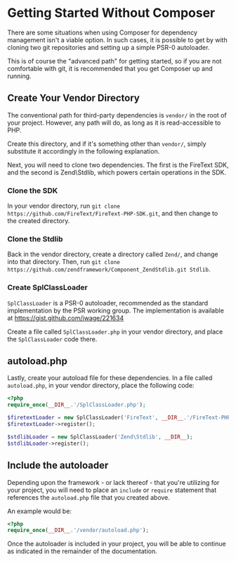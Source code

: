 Getting Started Without Composer
================================

There are some situations when using Composer for dependency management
isn't a viable option. In such cases, it is possible to
get by with cloning two git repositories and setting up a simple
PSR-0 autoloader.

This is of course the "advanced path" for getting started, so if you are
not comfortable with git, it is recommended that you get Composer up and running.

## Create Your Vendor Directory

The conventional path for third-party dependencies is `vendor/` in the
root of your project. However, any path will do, as long as it is
read-accessible to PHP.

Create this directory, and if it's something other than `vendor/`, simply
substitute it accordingly in the following explanation.

Next, you will need to clone two dependencies. The first
is the FireText SDK, and the second is Zend\Stdlib, which powers certain
operations in the SDK.

### Clone the SDK

In your vendor directory, run
`git clone https://github.com/FireText/FireText-PHP-SDK.git`, and then change
to the created directory.

### Clone the Stdlib

Back in the vendor directory, create a directory called `Zend/`, and
change into that directory. Then, run
`git clone https://github.com/zendframework/Component_ZendStdlib.git Stdlib`.

### Create SplClassLoader

`SplClassLoader` is a PSR-0 autoloader, recommended as the standard
implementation by the PSR working group.
The implementation is available at https://gist.github.com/jwage/221634

Create a file called `SplClassLoader.php` in your vendor directory, and
place the `SplClassLoader` code there.

## autoload.php

Lastly, create your autoload file for these dependencies. In a file called
`autoload.php`, in your vendor directory, place the following code:

```php
<?php
require_once(__DIR__.'/SplClassLoader.php');

$firetextLoader = new SplClassLoader('FireText', __DIR__.'/FireText-PHP-SDK/src');
$firetextLoader->register();

$stdlibLoader = new SplClassLoader('Zend\Stdlib', __DIR__);
$stdlibLoader->register();
```

## Include the autoloader

Depending upon the framework - or lack thereof - that you're utilizing for
your project, you will need to place an `include` or `require` statement
that references the `autoload.php` file that you created above.

An example would be:

```php
<?php
require_once(__DIR__.'/vendor/autoload.php');
```

Once the autoloader is included in your project, you will be able to
continue as indicated in the remainder of the documentation.
